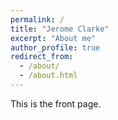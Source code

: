 ```yaml
---
permalink: /
title: "Jerome Clarke"
excerpt: "About me"
author_profile: true
redirect_from: 
  - /about/
  - /about.html
---
```


This is the front page.
